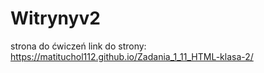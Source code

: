# Witrynyv2

strona do ćwiczeń
link do strony: https://matituchol112.github.io/Zadania_1_11_HTML-klasa-2/
